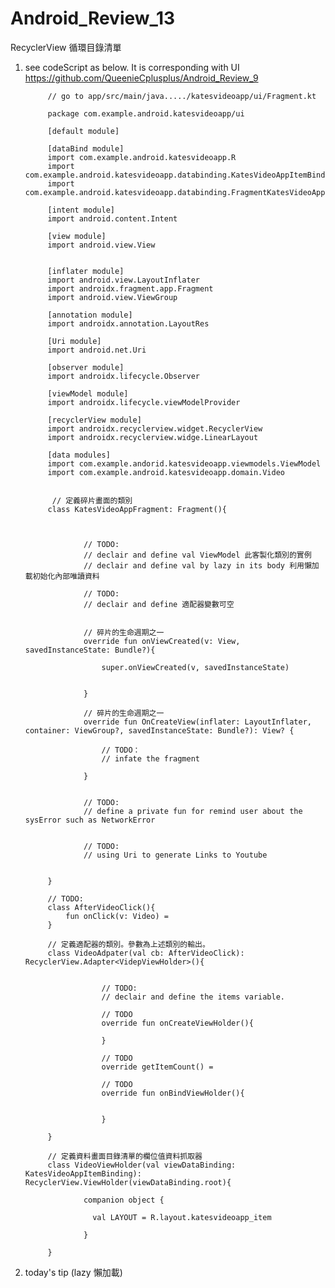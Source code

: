 # Android_Review_13
RecyclerView 循環目錄清單

1. see codeScript as below. It is corresponding with UI https://github.com/QueenieCplusplus/Android_Review_9 

            // go to app/src/main/java...../katesvideoapp/ui/Fragment.kt

            package com.example.android.katesvideoapp/ui

            [default module]

            [dataBind module]
            import com.example.android.katesvideoapp.R
            import com.example.android.katesvideoapp.databinding.KatesVideoAppItemBinding
            import com.example.android.katesvideoapp.databinding.FragmentKatesVideoAppBinding

            [intent module]
            import android.content.Intent

            [view module]
            import android.view.View


            [inflater module]
            import android.view.LayoutInflater
            import androidx.fragment.app.Fragment
            import android.view.ViewGroup

            [annotation module]
            import androidx.annotation.LayoutRes

            [Uri module]
            import android.net.Uri

            [observer module]
            import androidx.lifecycle.Observer

            [viewModel module]
            import androidx.lifecycle.viewModelProvider

            [recyclerView module]
            import androidx.recyclerview.widget.RecyclerView
            import androidx.recyclerview.widge.LinearLayout

            [data modules]
            import com.example.andorid.katesvideoapp.viewmodels.ViewModel
            import com.example.android.katesvideoapp.domain.Video


             // 定義碎片畫面的類別
            class KatesVideoAppFragment: Fragment(){



                    // TODO:
                    // declair and define val ViewModel 此客製化類別的實例 
                    // declair and define val by lazy in its body 利用懶加載初始化內部唯讀資料

                    // TODO:
                    // declair and define 適配器變數可空


                    // 碎片的生命週期之一
                    override fun onViewCreated(v: View, savedInstanceState: Bundle?){

                        super.onViewCreated(v, savedInstanceState)


                    }

                    // 碎片的生命週期之一
                    override fun OnCreateView(inflater: LayoutInflater, container: ViewGroup?, savedInstanceState: Bundle?): View? {

                        // TODO：
                        // infate the fragment

                    }

                    
                    // TODO:
                    // define a private fun for remind user about the sysError such as NetworkError

             
                    // TODO:
                    // using Uri to generate Links to Youtube


            }
            
            // TODO:
            class AfterVideoClick(){
                fun onClick(v: Video) = 
            }
            
            // 定義適配器的類別。參數為上述類別的輸出。
            class VideoAdpater(val cb: AfterVideoClick): RecyclerView.Adapter<VidepViewHolder>(){
            
            
                        // TODO:
                        // declair and define the items variable.
                        
                        // TODO
                        override fun onCreateViewHolder(){
                        
                        }
                        
                        // TODO
                        override getItemCount() = 
                        
                        // TODO
                        override fun onBindViewHolder(){
                        
                        
                        }
            
            }
            
            // 定義資料畫面目錄清單的欄位值資料抓取器
            class VideoViewHolder(val viewDataBinding: KatesVideoAppItemBinding): RecyclerView.ViewHolder(viewDataBinding.root){
            
                    companion object {
                    
                      val LAYOUT = R.layout.katesvideoapp_item
                    
                    }
            
            }
            

2. today's tip (lazy 懶加載)
